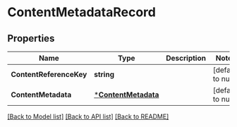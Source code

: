 # ContentMetadataRecord

## Properties
Name | Type | Description | Notes
------------ | ------------- | ------------- | -------------
**ContentReferenceKey** | **string** |  | [default to null]
**ContentMetadata** | [***ContentMetadata**](ContentMetadata.md) |  | [default to null]

[[Back to Model list]](../README.md#documentation-for-models) [[Back to API list]](../README.md#documentation-for-api-endpoints) [[Back to README]](../README.md)

